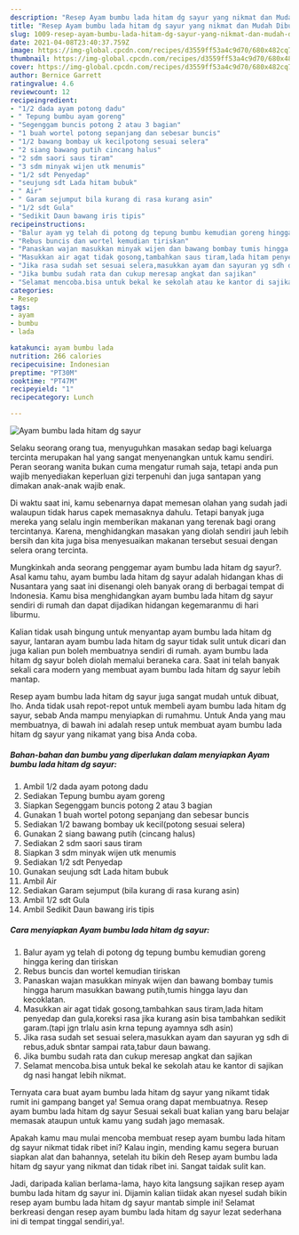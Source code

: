 ```yaml
---
description: "Resep Ayam bumbu lada hitam dg sayur yang nikmat dan Mudah Dibuat"
title: "Resep Ayam bumbu lada hitam dg sayur yang nikmat dan Mudah Dibuat"
slug: 1009-resep-ayam-bumbu-lada-hitam-dg-sayur-yang-nikmat-dan-mudah-dibuat
date: 2021-04-08T23:40:37.759Z
image: https://img-global.cpcdn.com/recipes/d3559ff53a4c9d70/680x482cq70/ayam-bumbu-lada-hitam-dg-sayur-foto-resep-utama.jpg
thumbnail: https://img-global.cpcdn.com/recipes/d3559ff53a4c9d70/680x482cq70/ayam-bumbu-lada-hitam-dg-sayur-foto-resep-utama.jpg
cover: https://img-global.cpcdn.com/recipes/d3559ff53a4c9d70/680x482cq70/ayam-bumbu-lada-hitam-dg-sayur-foto-resep-utama.jpg
author: Bernice Garrett
ratingvalue: 4.6
reviewcount: 12
recipeingredient:
- "1/2 dada ayam potong dadu"
- " Tepung bumbu ayam goreng"
- "Segenggam buncis potong 2 atau 3 bagian"
- "1 buah wortel potong sepanjang dan sebesar buncis"
- "1/2 bawang bombay uk kecilpotong sesuai selera"
- "2 siang bawang putih cincang halus"
- "2 sdm saori saus tiram"
- "3 sdm minyak wijen utk menumis"
- "1/2 sdt Penyedap"
- "seujung sdt Lada hitam bubuk"
- " Air"
- " Garam sejumput bila kurang di rasa kurang asin"
- "1/2 sdt Gula"
- "Sedikit Daun bawang iris tipis"
recipeinstructions:
- "Balur ayam yg telah di potong dg tepung bumbu kemudian goreng hingga kering dan tiriskan"
- "Rebus buncis dan wortel kemudian tiriskan"
- "Panaskan wajan masukkan minyak wijen dan bawang bombay tumis hingga harum masukkan bawang putih,tumis hingga layu dan kecoklatan."
- "Masukkan air agat tidak gosong,tambahkan saus tiram,lada hitam penyedap dan gula,koreksi rasa jika kurang asin bisa tambahkan sedikit garam.(tapi jgn trlalu asin krna tepung ayamnya sdh asin)"
- "Jika rasa sudah set sesuai selera,masukkan ayam dan sayuran yg sdh di rebus,aduk sbntar sampai rata,tabur daun bawang."
- "Jika bumbu sudah rata dan cukup meresap angkat dan sajikan"
- "Selamat mencoba.bisa untuk bekal ke sekolah atau ke kantor di sajikan dg nasi hangat lebih nikmat."
categories:
- Resep
tags:
- ayam
- bumbu
- lada

katakunci: ayam bumbu lada 
nutrition: 266 calories
recipecuisine: Indonesian
preptime: "PT30M"
cooktime: "PT47M"
recipeyield: "1"
recipecategory: Lunch

---
```



![Ayam bumbu lada hitam dg sayur](https://img-global.cpcdn.com/recipes/d3559ff53a4c9d70/680x482cq70/ayam-bumbu-lada-hitam-dg-sayur-foto-resep-utama.jpg)

Selaku seorang orang tua, menyuguhkan masakan sedap bagi keluarga tercinta merupakan hal yang sangat menyenangkan untuk kamu sendiri. Peran seorang  wanita bukan cuma mengatur rumah saja, tetapi anda pun wajib menyediakan keperluan gizi terpenuhi dan juga santapan yang dimakan anak-anak wajib enak.

Di waktu  saat ini, kamu sebenarnya dapat memesan olahan yang sudah jadi walaupun tidak harus capek memasaknya dahulu. Tetapi banyak juga mereka yang selalu ingin memberikan makanan yang terenak bagi orang tercintanya. Karena, menghidangkan masakan yang diolah sendiri jauh lebih bersih dan kita juga bisa menyesuaikan makanan tersebut sesuai dengan selera orang tercinta. 



Mungkinkah anda seorang penggemar ayam bumbu lada hitam dg sayur?. Asal kamu tahu, ayam bumbu lada hitam dg sayur adalah hidangan khas di Nusantara yang saat ini disenangi oleh banyak orang di berbagai tempat di Indonesia. Kamu bisa menghidangkan ayam bumbu lada hitam dg sayur sendiri di rumah dan dapat dijadikan hidangan kegemaranmu di hari liburmu.

Kalian tidak usah bingung untuk menyantap ayam bumbu lada hitam dg sayur, lantaran ayam bumbu lada hitam dg sayur tidak sulit untuk dicari dan juga kalian pun boleh membuatnya sendiri di rumah. ayam bumbu lada hitam dg sayur boleh diolah memalui beraneka cara. Saat ini telah banyak sekali cara modern yang membuat ayam bumbu lada hitam dg sayur lebih mantap.

Resep ayam bumbu lada hitam dg sayur juga sangat mudah untuk dibuat, lho. Anda tidak usah repot-repot untuk membeli ayam bumbu lada hitam dg sayur, sebab Anda mampu menyiapkan di rumahmu. Untuk Anda yang mau membuatnya, di bawah ini adalah resep untuk membuat ayam bumbu lada hitam dg sayur yang nikamat yang bisa Anda coba.

<!--inarticleads1-->

##### Bahan-bahan dan bumbu yang diperlukan dalam menyiapkan Ayam bumbu lada hitam dg sayur:

1. Ambil 1/2 dada ayam potong dadu
1. Sediakan  Tepung bumbu ayam goreng
1. Siapkan Segenggam buncis potong 2 atau 3 bagian
1. Gunakan 1 buah wortel potong sepanjang dan sebesar buncis
1. Sediakan 1/2 bawang bombay uk kecil(potong sesuai selera)
1. Gunakan 2 siang bawang putih (cincang halus)
1. Sediakan 2 sdm saori saus tiram
1. Siapkan 3 sdm minyak wijen utk menumis
1. Sediakan 1/2 sdt Penyedap
1. Gunakan seujung sdt Lada hitam bubuk
1. Ambil  Air
1. Sediakan  Garam sejumput (bila kurang di rasa kurang asin)
1. Ambil 1/2 sdt Gula
1. Ambil Sedikit Daun bawang iris tipis




<!--inarticleads2-->

##### Cara menyiapkan Ayam bumbu lada hitam dg sayur:

1. Balur ayam yg telah di potong dg tepung bumbu kemudian goreng hingga kering dan tiriskan
1. Rebus buncis dan wortel kemudian tiriskan
1. Panaskan wajan masukkan minyak wijen dan bawang bombay tumis hingga harum masukkan bawang putih,tumis hingga layu dan kecoklatan.
1. Masukkan air agat tidak gosong,tambahkan saus tiram,lada hitam penyedap dan gula,koreksi rasa jika kurang asin bisa tambahkan sedikit garam.(tapi jgn trlalu asin krna tepung ayamnya sdh asin)
1. Jika rasa sudah set sesuai selera,masukkan ayam dan sayuran yg sdh di rebus,aduk sbntar sampai rata,tabur daun bawang.
1. Jika bumbu sudah rata dan cukup meresap angkat dan sajikan
1. Selamat mencoba.bisa untuk bekal ke sekolah atau ke kantor di sajikan dg nasi hangat lebih nikmat.




Ternyata cara buat ayam bumbu lada hitam dg sayur yang nikamt tidak rumit ini gampang banget ya! Semua orang dapat membuatnya. Resep ayam bumbu lada hitam dg sayur Sesuai sekali buat kalian yang baru belajar memasak ataupun untuk kamu yang sudah jago memasak.

Apakah kamu mau mulai mencoba membuat resep ayam bumbu lada hitam dg sayur nikmat tidak ribet ini? Kalau ingin, mending kamu segera buruan siapkan alat dan bahannya, setelah itu bikin deh Resep ayam bumbu lada hitam dg sayur yang nikmat dan tidak ribet ini. Sangat taidak sulit kan. 

Jadi, daripada kalian berlama-lama, hayo kita langsung sajikan resep ayam bumbu lada hitam dg sayur ini. Dijamin kalian tiidak akan nyesel sudah bikin resep ayam bumbu lada hitam dg sayur mantab simple ini! Selamat berkreasi dengan resep ayam bumbu lada hitam dg sayur lezat sederhana ini di tempat tinggal sendiri,ya!.

